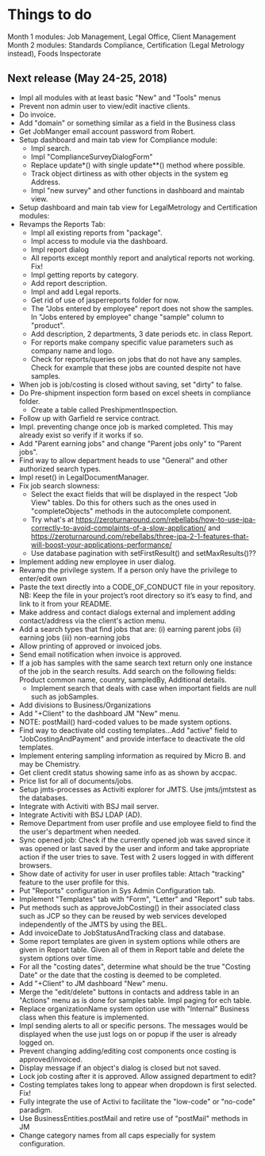 # Things to do

Month 1 modules: Job Management, Legal Office, Client Management
Month 2 modules: Standards Compliance, Certification (Legal Metrology instead), Foods Inspectorate

## Next release (May 24-25, 2018)
- Impl all modules with at least basic "New" and "Tools" menus
- Prevent non admin user to view/edit inactive clients.
- Do invoice.
- Add "domain" or something similar as a field in the Business class
- Get JobManger email account password from Robert. 
- Setup dashboard and main tab view for Compliance module:
  * Impl search.
  * Impl "ComplianceSurveyDialogForm" 
  * Replace update*() with single update**() method where possible.
  * Track object dirtiness as with other objects in the system eg Address.
  * Impl "new survey" and other functions in dashboard and maintab view.  
- Setup dashboard and main tab view for LegalMetrology and Certification modules:
- Revamps the Reports Tab:
  * Impl all existing reports from "package".
  * Impl access to module via the dashboard.
  * Impl report dialog
  * All reports except monthly report and analytical reports not working. Fix!    
  * Impl getting reports by category.
  * Add report description.
  * Impl and add Legal reports.
  * Get rid of use of jasperreports folder for now.
  * The "Jobs entered by employee" report does not show the samples. 
    In "Jobs entered by employee" change "sample" column to "product".
  * Add description, 2 departments, 3 date periods etc. in class Report.
  * For reports make company specific value parameters such as company name and logo.
  * Check for reports/queries on jobs that do not have any samples. Check for example 
    that these jobs are counted despite not have samples. 
- When job is job/costing is closed without saving, set "dirty" to false.
- Do Pre-shipment inspection form based on excel sheets in compliance folder.
  * Create a table called PreshipmentInspection.
- Follow up with Garfield re service contract.
- Impl. preventing change once job is marked completed. This may already exist
  so verify if it works if so.
- Add "Parent earning jobs" and change "Parent jobs only" to "Parent jobs".
- Find way to allow department heads to use "General" and other authorized 
  search types.
- Impl reset() in LegalDocumentManager.
- Fix job search slowness:
  * Select the exact fields that will be displayed in the respect "Job View" tables. 
    Do this for others such as the ones used in "completeObjects" methods in the
    autocomplete component.
  * Try what's at https://zeroturnaround.com/rebellabs/how-to-use-jpa-correctly-to-avoid-complaints-of-a-slow-application/
    and https://zeroturnaround.com/rebellabs/three-jpa-2-1-features-that-will-boost-your-applications-performance/
  * Use database pagination with setFirstResult() and setMaxResults()??
- Implement adding new employee in user dialog.
- Revamp the privilege system. If a person only have the privilege to enter/edit own
- Paste the text directly into a CODE_OF_CONDUCT file in your repository. 
  NB: Keep the file in your project’s root directory so it’s easy to find, and link 
  to it from your README.
- Make address and contact dialogs external and implement adding contact/address 
  via the client's action menu.
- Add a search types that find jobs that are: 
(i) earning parent jobs 
(ii) earning jobs
(iii) non-earning jobs
- Allow printing of approved or invoiced jobs.
- Send email notification when invoice is approved.
- If a job has samples with the same search text return only one instance of the 
  job in the search results. Add search on the following fields: Product common name,
  country, sampledBy, Additional details.
  * Implement search that deals with case when important fields are null such as
    jobSamples.
- Add divisions to Business/Organizations
- Add "+Client" to the dashboard JM "New" menu.
- NOTE: postMail() hard-coded values to be made system options.
- Find way to deactivate old costing templates...Add "active" field to "JobCostingAndPayment"
  and provide interface to deactivate the old templates.
- Implement entering sampling information as required by Micro B. and may be Chemistry.
- Get client credit status showing same info as as shown by accpac.
- Price list for all of documents/jobs. 
- Setup jmts-processes as Activiti explorer for JMTS. Use jmts/jmtstest as the
  databases.
- Integrate with Activiti with BSJ mail server.
- Integrate Activiti with BSJ LDAP (AD).
- Remove Department from user profile and use employee field to find the 
  the user's department when needed.
- Sync opened job: Check if the currently opened job was saved since it was opened or last saved
   by the user and inform and take appropriate action if the user tries to save.
   Test with 2 users logged in with different browsers.
- Show date of activity for user in user profiles table: Attach "tracking" feature 
  to the user profile for this.
- Put "Reports" configuration in Sys Admin Configuration tab. 
- Implement "Templates" tab with "Form", "Letter" and "Report" sub tabs.
- Put methods such as approveJobCosting() in their associated class such as JCP 
  so they can be reused by web services developed independently of the JMTS by using
  the BEL.
- Add invoiceDate to JobStatusAndTracking class and database.
- Some report templates are given in system options while others are given in Report table. 
  Given all of them in Report table and delete the system options over time.
- For all the "costing dates", determine what should be the true "Costing Date" or the 
  date that the costing is deemed to be completed.
- Add "+Client" to JM dashboard "New" menu.
- Merge the "edit/delete" buttons in contacts and address table in an "Actions"
  menu as is done for samples table. Impl paging for ech table.
- Replace organizationName system option use with "Internal" Business class 
  when this feature is implemented.
- Impl sending alerts to all or specific persons. The messages would be displayed
  when the use just logs on or popup if the user is already logged on.
- Prevent changing adding/editing cost components once costing is approved/invoiced.
- Display message if an object's dialog is closed but not saved.
- Lock job costing after it is approved. Allow assigned department to edit?
- Costing templates takes long to appear when dropdown is first selected. Fix!
- Fully integrate the use of Activi to facilitate the "low-code" or "no-code"
  paradigm.
- Use BusinessEntities.postMail and retire use of "postMail" methods in JM
- Change category names from all caps especially for system configuration.
  


